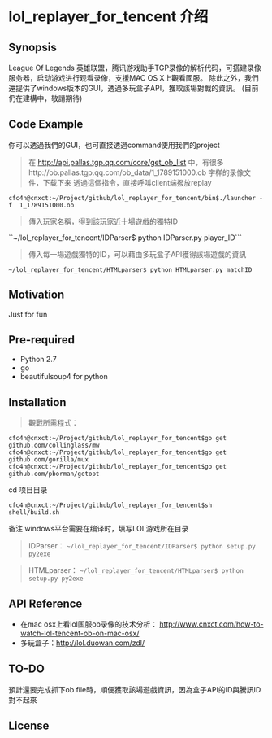 # lol_replayer_for_tencent 介绍

## Synopsis

League Of Legends 英雄联盟，腾讯游戏助手TGP录像的解析代码，可搭建录像服务器，启动游戏进行观看录像，支援MAC OS X上觀看國服。
除此之外，我們還提供了windows版本的GUI，透過多玩盒子API，獲取該場對戰的資訊。
(目前仍在建構中，敬請期待)

## Code Example

你可以透過我們的GUI，也可直接透過command使用我們的project

>在 http://api.pallas.tgp.qq.com/core/get_ob_list 中，有很多http://ob.pallas.tgp.qq.com/ob_data/1_1789151000.ob 字样的录像文件，下载下来
>透過這個指令，直接呼叫client端撥放replay

``cfc4n@cnxct:~/Project/github/lol_replayer_for_tencent/bin$./launcher -f  1_1789151000.ob``

>傳入玩家名稱，得到該玩家近十場遊戲的獨特ID

``~/lol_replayer_for_tencent/IDParser$ python IDParser.py player_ID```

>傳入每一場遊戲獨特的ID，可以藉由多玩盒子API獲得該場遊戲的資訊

``~/lol_replayer_for_tencent/HTMLparser$ python HTMLparser.py matchID``

## Motivation

Just for fun
## Pre-required


- Python 2.7
- go 
- beautifulsoup4 for python


## Installation

> 觀戰所需程式：
```
cfc4n@cnxct:~/Project/github/lol_replayer_for_tencent$go get github.com/collinglass/mw
cfc4n@cnxct:~/Project/github/lol_replayer_for_tencent$go get github.com/gorilla/mux
cfc4n@cnxct:~/Project/github/lol_replayer_for_tencent$go get github.com/pborman/getopt
```
cd 项目目录

``cfc4n@cnxct:~/Project/github/lol_replayer_for_tencent$sh shell/build.sh``

备注 windows平台需要在编译时，填写LOL游戏所在目录

> IDParser：
``~/lol_replayer_for_tencent/IDParser$ python setup.py py2exe``

> HTMLparser：
``~/lol_replayer_for_tencent/HTMLparser$ python setup.py py2exe``

## API Reference

- 在mac osx上看lol国服ob录像的技术分析： http://www.cnxct.com/how-to-watch-lol-tencent-ob-on-mac-osx/
- 多玩盒子：http://lol.duowan.com/zdl/

## TO-DO

預計還要完成抓下ob file時，順便獲取該場遊戲資訊，因為盒子API的ID與騰訊ID對不起來

## License


